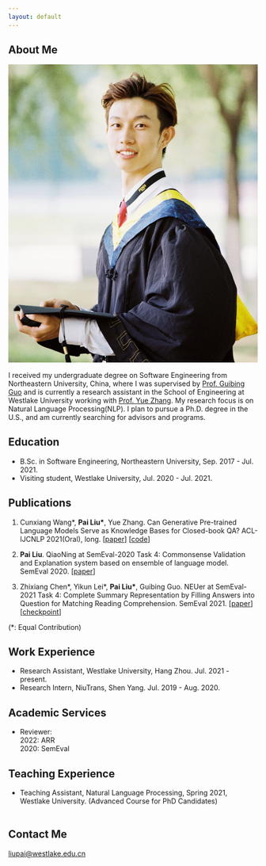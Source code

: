 ```yaml
---
layout: default
---
```


## About Me

<img class="profile-picture" src="photo.jpg">


I received my undergraduate degree on Software Engineering from Northeastern University, China, where I was supervised by [Prof. Guibing Guo](https://scholar.google.com/citations?user=YMXJa2EAAAAJ&hl=zh-CN&oi=ao) and is currently a research assistant in the School of Engineering at Westlake University working with [Prof. Yue Zhang](https://frcchang.github.io/). My research focus is on Natural Language Processing(NLP). I plan to pursue a Ph.D. degree in the U.S., and am currently searching for advisors and programs.

## Education
* B.Sc. in Software Engineering, Northeastern University, Sep. 2017 - Jul. 2021.
* Visiting student, Westlake University, Jul. 2020 - Jul. 2021.

## Publications
1. Cunxiang Wang\*, **Pai Liu\***, Yue Zhang. Can Generative Pre-trained Language Models Serve as Knowledge Bases for Closed-book QA? ACL-IJCNLP 2021(Oral), long. \[[paper](https://arxiv.org/abs/2106.01561)\] \[[code](https://github.com/wangcunxiang/Can-PLM-Serve-as-KB-for-CBQA)\] 

2. **Pai Liu**. QiaoNing at SemEval-2020 Task 4: Commonsense Validation and Explanation system based on ensemble of language model. SemEval 2020. \[[paper](https://arxiv.org/abs/2009.02645)\] 

3. Zhixiang Chen\*, Yikun Lei\*, **Pai Liu\***, Guibing Guo. NEUer at SemEval-2021 Task 4: Complete Summary Representation by Filling Answers into Question for Matching Reading Comprehension. SemEval 2021. \[[paper](https://arxiv.org/abs/2105.12051)\] \[[checkpoint](https://drive.google.com/drive/folders/1EECS9na9PpX9CO_cCzYj9FDkiBvOpyxv)\]

(\*: Equal Contribution)


## Work Experience
* Research Assistant, Westlake University, Hang Zhou. Jul. 2021 - present.
* Research Intern, NiuTrans, Shen Yang. Jul. 2019 - Aug. 2020.

## Academic Services
* Reviewer:<br>
2022: ARR<br>
2020: SemEval<br>

## Teaching Experience
* Teaching Assistant, Natural Language Processing, Spring 2021, Westlake University. (Advanced Course for PhD Candidates)
<br/><br/>

## Contact Me
liupai@westlake.edu.cn

